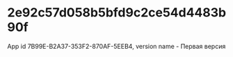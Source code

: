 # 2e92c57d058b5bfd9c2ce54d4483b90f
App id 7B99E-B2A37-353F2-870AF-5EEB4, version name - Первая версия
